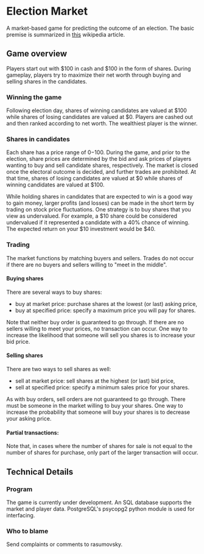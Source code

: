 # Election Market
A market-based game for predicting the outcome of an election. The basic premise
is summarized in [this](https://en.wikipedia.org/wiki/Election_stock_market) 
wikipedia article.

## Game overview
Players start out with $100 in cash and $100 in the form of shares. During 
gameplay, players try to maximize their net worth through buying and selling 
shares in the candidates.

### Winning the game
Following election day, shares of winning candidates are valued at $100 while
shares of losing candidates are valued at $0. Players are cashed out and then 
ranked according to net worth. The wealthiest player is the winner.

### Shares in candidates
Each share has a price range of $0-$100. During the game, and prior to the 
election, share prices are determined by the bid and ask prices of players 
wanting to buy and sell candidate shares, respectively. The market is closed
once the electoral outcome is decided, and further trades are prohibited. At
that time, shares of losing candidates are valued at $0 while shares of winning 
candidates are valued at $100. 

While holding shares in candidates that are expected to win is a good way to 
gain money, larger profits (and losses) can be made in the short term by 
trading on stock price fluctuations. One strategy is to buy shares that you view
as undervalued. For example, a $10 share could be considered undervalued if it
represented a candidate with a 40% chance of winning. The expected return on 
your $10 investment would be $40.

### Trading
The market functions by matching buyers and sellers. Trades do not occur if 
there are no buyers and sellers willing to "meet in the middle". 

#### Buying shares
There are several ways to buy shares:
 - buy at market price: purchase shares at the lowest (or last) asking price,
 - buy at specified price: specify a maximum price you will pay for shares.

Note that neither buy order is guaranteed to go through. If there are no sellers
willing to meet your prices, no transaction can occur. One way to increase the
likelihood that someone will sell you shares is to increase your bid price.

#### Selling shares
There are two ways to sell shares as well:
 - sell at market price: sell shares at the highest (or last) bid price,
 - sell at specified price: specify a minimum sales price for your shares. 

As with buy orders, sell orders are not guaranteed to go through. There must be
someone in the market willing to buy your shares. One way to increase the 
probability that someone will buy your shares is to decrease your asking price.

#### Partial transactions:
Note that, in cases where the number of shares for sale is not equal to the 
number of shares for purchase, only part of the larger transaction will occur. 

## Technical Details
### Program
The game is currently under development. An SQL database supports the market
and player data. PostgreSQL's psycopg2 python module is used for interfacing. 

### Who to blame
Send complaints or comments to rasumovsky. 